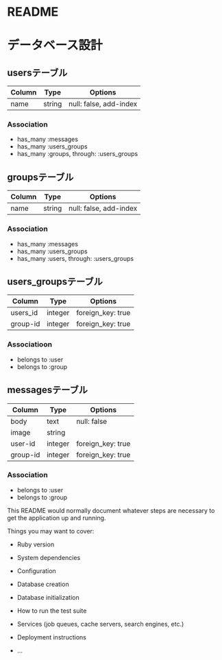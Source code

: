 # README

# データベース設計

## usersテーブル

|Column|Type|Options|
|------|----|-------|
|name|string|null: false, add-index|

### Association
- has_many :messages
- has_many :users_groups
- has_many :groups, through: :users_groups

## groupsテーブル
|Column|Type|Options|
|------|----|-------|
|name|string|null: false, add-index|

### Association
- has_many :messages
- has_many :users_groups
- has_many :users, through: :users_groups

## users_groupsテーブル
|Column|Type|Options|
|------|----|-------|
|users_id|integer|foreign_key: true|
|group-id|integer|foreign_key: true|

### Associatioon
- belongs to :user
- belongs to :group

## messagesテーブル
|Column|Type|Options|
|------|----|-------|
|body|text|null: false|
|image|string|  |
|user-id|integer|foreign_key: true|
|group-id|integer|foreign_key: true|

### Association
- belongs to :user
- belongs to :group


This README would normally document whatever steps are necessary to get the
application up and running.

Things you may want to cover:

* Ruby version

* System dependencies

* Configuration

* Database creation

* Database initialization

* How to run the test suite

* Services (job queues, cache servers, search engines, etc.)

* Deployment instructions

* ...
